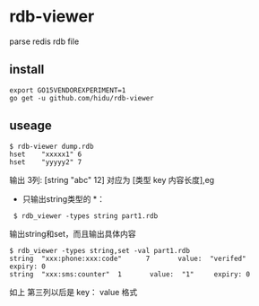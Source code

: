 # rdb-viewer
parse redis rdb file


## install
```
export GO15VENDOREXPERIMENT=1
go get -u github.com/hidu/rdb-viewer
```

## useage
```
$ rdb-viewer dump.rdb
hset    "xxxxx1" 6
hset    "yyyyy2" 7
```

输出 3列: [string "abc" 12] 对应为 [类型 key 内容长度],eg  


* 只输出string类型的 *：  
```
 $ rdb_viewer -types string part1.rdb
```

输出string和set，而且输出具体内容  
```
$ rdb_viewer -types string,set -val part1.rdb
string  "xxx:phone:xxx:code"      7       value:  "verifed"       expiry: 0
string  "xxx:sms:counter"  1       value:  "1"     expiry: 0
```

如上 第三列以后是 key： value 格式  


